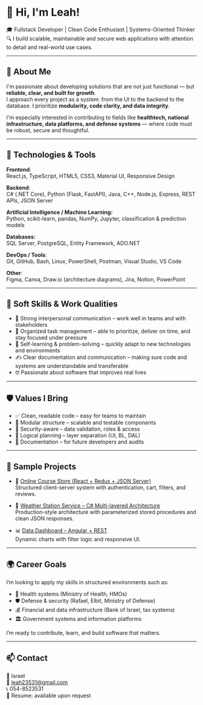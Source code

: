# 👋 Hi, I'm Leah!

🎓 Fullstack Developer | Clean Code Enthusiast | Systems-Oriented Thinker  
🔍 I build scalable, maintainable and secure web applications with attention to detail and real-world use cases.

---

## 🌟 About Me

I'm passionate about developing solutions that are not just functional — but **reliable, clear, and built for growth**.  
I approach every project as a system: from the UI to the backend to the database. I prioritize **modularity, code clarity, and data integrity**.

I'm especially interested in contributing to fields like **healthtech, national infrastructure, data platforms, and defense systems** — where code must be robust, secure and thoughtful.

---

## 🧰 Technologies & Tools

**Frontend**:  
React.js, TypeScript, HTML5, CSS3, Material UI, Responsive Design  

**Backend**:  
C# (.NET Core), Python (Flask, FastAPI), Java, C++, Node.js, Express, REST APIs, JSON Server  

**Artificial Intelligence / Machine Learning:**  
Python, scikit-learn, pandas, NumPy, Jupyter, classification & prediction models 

**Databases:**  
SQL Server, PostgreSQL, Entity Framework, ADO.NET 

**DevOps / Tools**:  
Git, GitHub, Bash, Linux, PowerShell, Postman, Visual Studio, VS Code  

**Other**:  
Figma, Canva, Draw.io (architecture diagrams), Jira, Notion, PowerPoint

---

## 🧠 Soft Skills & Work Qualities

- 🤝 Strong interpersonal communication – work well in teams and with stakeholders  
- 🧩 Organized task management – able to prioritize, deliver on time, and stay focused under pressure  
- 🎯 Self-learning & problem-solving – quickly adapt to new technologies and environments  
- ✍️ Clear documentation and communication – making sure code and systems are understandable and transferable  
- 🤓 Passionate about software that improves real lives

---

## 🛡 Values I Bring

- ✅ Clean, readable code – easy for teams to maintain  
- 🧩 Modular structure – scalable and testable components  
- 🔐 Security-aware – data validation, roles & access  
- 🧠 Logical planning – layer separation (UI, BL, DAL)  
- 📄 Documentation – for future developers and audits

---

## 🚀 Sample Projects

- 🛒 [Online Course Store (React + Redux + JSON Server)](https://github.com/lea123/course-shop)  
  Structured client-server system with authentication, cart, filters, and reviews.

- 📡 [Weather Station Service – C# Multi-layered Architecture](https://github.com/lea123/weather-service)  
  Production-style architecture with parameterized stored procedures and clean JSON responses.

- 📊 [Data Dashboard – Angular + REST](https://github.com/lea123/angular-charts)  
  Dynamic charts with filter logic and responsive UI.

---

## 🌍 Career Goals

I’m looking to apply my skills in structured environments such as:
- 🏥 Health systems (Ministry of Health, HMOs)
- 🛡 Defense & security (Rafael, Elbit, Ministry of Defense)
- 💰 Financial and data infrastructure (Bank of Israel, tax systems)
- 🏛 Government systems and information platforms

I’m ready to contribute, learn, and build software that matters.

---

## 📫 Contact

📍 Israel  
📧 leah23531@gmail.com  
📞 054-8523531  
📁 Resume: available upon request
